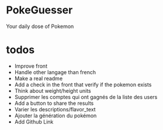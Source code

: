 # PokeGuesser
Your daily dose of Pokemon

# todos
* Improve front
* Handle other langage than french
* Make a real readme
* Add a check in the front that verify if the pokemon exists
* Think about weight/height units
* Supprimer les comptes qui ont gagnés de la liste des users
* Add a button to share the results
* Varier les descriptions/flavor_text
* Ajouter la génération du pokémon
* Add Github Link